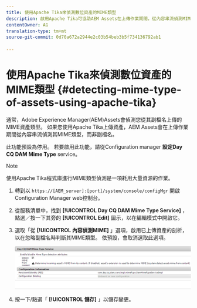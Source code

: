 ```yaml
---
title: 使用Apache Tika來偵測數位資產的MIME類型
description: 啟用Apache Tika可協助AEM Assets在上傳作業期間，從內容串流偵測MIME類型的資產，而非副檔名。
contentOwner: AG
translation-type: tm+mt
source-git-commit: 0d70a672a2944e2c03b54beb3b5f734136792ab1

---
```



# 使用Apache Tika來偵測數位資產的MIME類型 {#detecting-mime-type-of-assets-using-apache-tika}

通常，Adobe Experience Manager(AEM)Assets會偵測您從其副檔名上傳的MIME資產類型。 如果您使用Apache Tika上傳資產，AEM Assets會在上傳作業期間從內容串流偵測其MIME類型，而非副檔名。

此功能預設為停用。 若要啟用此功能，請從Configuration manager **設定Day CQ DAM Mime Type** service。

>[!NOTE]
>
>使用Apache Tika程式庫進行MIME類型偵測是一項耗用大量資源的作業。

1. 轉到以 `https://[AEM_server]:[port]/system/console/configMgr` 開啟Configuration Manager web控制台。
1. 從服務清單中，找到 **[!UICONTROL Day CQ DAM Mime Type Service]** ，點選／按一下其旁的 **[!UICONTROL Edit]** 圖示，以在編輯模式中開啟它。

1. 選取「從 **[!UICONTROL 內容偵測MIME]** 」選項，啟用已上傳資產的剖析，以在忽略副檔名時判斷其MIME類型。 依預設，會取消選取此選項。

   ![chlimage_1-333](assets/chlimage_1-333.png)

1. 按一下/點選「 **[!UICONTROL 儲存]** 」以儲存變更。
